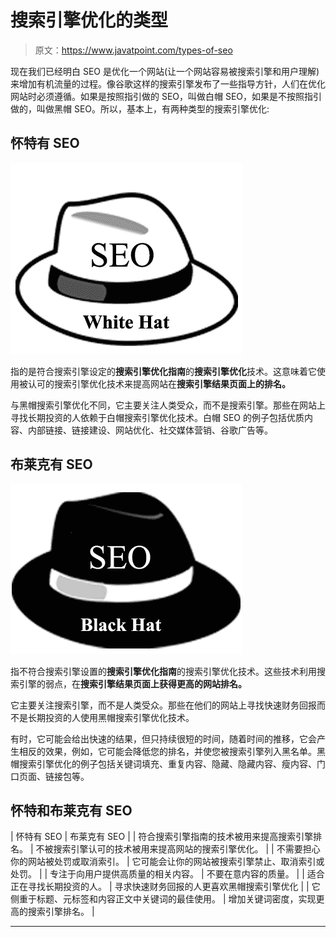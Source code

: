# 搜索引擎优化的类型

> 原文：<https://www.javatpoint.com/types-of-seo>

现在我们已经明白 SEO 是优化一个网站(让一个网站容易被搜索引擎和用户理解)来增加有机流量的过程。像谷歌这样的搜索引擎发布了一些指导方针，人们在优化网站时必须遵循。如果是按照指引做的 SEO，叫做白帽 SEO，如果是不按照指引做的，叫做黑帽 SEO。所以，基本上，有两种类型的搜索引擎优化:

## 怀特有 SEO

![SEO Types of seo](img/dcd4ae7eed8b4bd5ffe08333d2840790.png)

指的是符合搜索引擎设定的**搜索引擎优化指南**的**搜索引擎优化**技术。这意味着它使用被认可的搜索引擎优化技术来提高网站在**搜索引擎结果页面上的排名。**

与黑帽搜索引擎优化不同，它主要关注人类受众，而不是搜索引擎。那些在网站上寻找长期投资的人依赖于白帽搜索引擎优化技术。白帽 SEO 的例子包括优质内容、内部链接、链接建设、网站优化、社交媒体营销、谷歌广告等。

## 布莱克有 SEO

![SEO Types-of-seo](img/b154b1d86f00912e9997cfcaac0f09b5.png)

指不符合搜索引擎设置的**搜索引擎优化指南**的搜索引擎优化技术。这些技术利用搜索引擎的弱点，在**搜索引擎结果页面上获得更高的网站排名。**

它主要关注搜索引擎，而不是人类受众。那些在他们的网站上寻找快速财务回报而不是长期投资的人使用黑帽搜索引擎优化技术。

有时，它可能会给出快速的结果，但只持续很短的时间，随着时间的推移，它会产生相反的效果，例如，它可能会降低您的排名，并使您被搜索引擎列入黑名单。黑帽搜索引擎优化的例子包括关键词填充、重复内容、隐藏、隐藏内容、瘦内容、门口页面、链接包等。

## 怀特和布莱克有 SEO

| 怀特有 SEO | 布莱克有 SEO |
| 符合搜索引擎指南的技术被用来提高搜索引擎排名。 | 不被搜索引擎认可的技术被用来提高网站的搜索引擎优化。 |
| 不需要担心你的网站被处罚或取消索引。 | 它可能会让你的网站被搜索引擎禁止、取消索引或处罚。 |
| 专注于向用户提供高质量的相关内容。 | 不要在意内容的质量。 |
| 适合正在寻找长期投资的人。 | 寻求快速财务回报的人更喜欢黑帽搜索引擎优化 |
| 它侧重于标题、元标签和内容正文中关键词的最佳使用。 | 增加关键词密度，实现更高的搜索引擎排名。 |

* * *